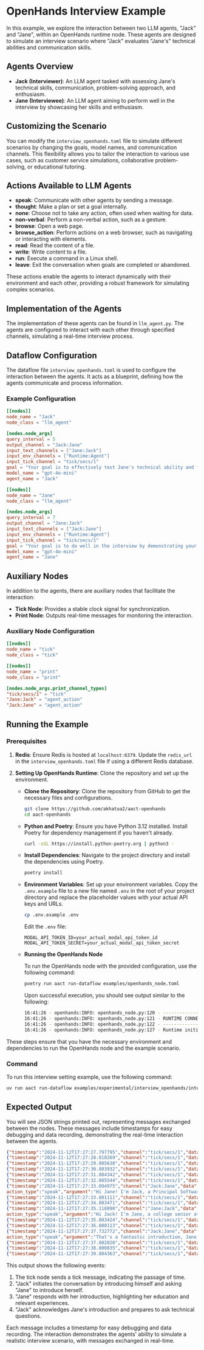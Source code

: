 # OpenHands Interview Example

In this example, we explore the interaction between two LLM agents, "Jack" and "Jane", within an OpenHands runtime node. These agents are designed to simulate an interview scenario where "Jack" evaluates "Jane's" technical abilities and communication skills.

## Agents Overview

- **Jack (Interviewer)**: An LLM agent tasked with assessing Jane's technical skills, communication, problem-solving approach, and enthusiasm.
- **Jane (Interviewee)**: An LLM agent aiming to perform well in the interview by showcasing her skills and enthusiasm.

## Customizing the Scenario

You can modify the `interview_openhands.toml` file to simulate different scenarios by changing the goals, model names, and communication channels. This flexibility allows you to tailor the interaction to various use cases, such as customer service simulations, collaborative problem-solving, or educational tutoring.

## Actions Available to LLM Agents

- **speak**: Communicate with other agents by sending a message.
- **thought**: Make a plan or set a goal internally.
- **none**: Choose not to take any action, often used when waiting for data.
- **non-verbal**: Perform a non-verbal action, such as a gesture.
- **browse**: Open a web page.
- **browse_action**: Perform actions on a web browser, such as navigating or interacting with elements.
- **read**: Read the content of a file.
- **write**: Write content to a file.
- **run**: Execute a command in a Linux shell.
- **leave**: Exit the conversation when goals are completed or abandoned.

These actions enable the agents to interact dynamically with their environment and each other, providing a robust framework for simulating complex scenarios.

## Implementation of the Agents

The implementation of these agents can be found in `llm_agent.py`. The agents are configured to interact with each other through specified channels, simulating a real-time interview process.

## Dataflow Configuration

The dataflow file `interview_openhands.toml` is used to configure the interaction between the agents. It acts as a blueprint, defining how the agents communicate and process information.

### Example Configuration

```toml
[[nodes]]
node_name = "Jack"
node_class = "llm_agent"

[nodes.node_args]
query_interval = 5
output_channel = "Jack:Jane"
input_text_channels = ["Jane:Jack"]
input_env_channels = ["Runtime:Agent"]
input_tick_channel = "tick/secs/1"
goal = "Your goal is to effectively test Jane's technical ability and finally decide if she has passed the interview. Make sure to also evaluate her communication skills, problem-solving approach, and enthusiasm."
model_name = "gpt-4o-mini"
agent_name = "Jack"

[[nodes]]
node_name = "Jane"
node_class = "llm_agent"

[nodes.node_args]
query_interval = 7
output_channel = "Jane:Jack"
input_text_channels = ["Jack:Jane"]
input_env_channels = ["Runtime:Agent"]
input_tick_channel = "tick/secs/1"
goal = "Your goal is to do well in the interview by demonstrating your technical skills, clear communication, and enthusiasm for the position. Stay calm, ask clarifying questions when needed, and confidently explain your thought process."
model_name = "gpt-4o-mini"
agent_name = "Jane"
```

## Auxiliary Nodes

In addition to the agents, there are auxiliary nodes that facilitate the interaction:

- **Tick Node**: Provides a stable clock signal for synchronization.
- **Print Node**: Outputs real-time messages for monitoring the interaction.

### Auxiliary Node Configuration

```toml
[[nodes]]
node_name = "tick"
node_class = "tick"

[[nodes]]
node_name = "print"
node_class = "print"

[nodes.node_args.print_channel_types]
"tick/secs/1" = "tick"
"Jane:Jack" = "agent_action"
"Jack:Jane" = "agent_action"
```

## Running the Example

### Prerequisites

1. **Redis**: Ensure Redis is hosted at `localhost:6379`. Update the `redis_url` in the `interview_openhands.toml` file if using a different Redis database.

2. **Setting Up OpenHands Runtime**: Clone the repository and set up the environment.

   - **Clone the Repository**: Clone the repository from GitHub to get the necessary files and configurations.
     ```bash
     git clone https://github.com/akhatua2/aact-openhands
     cd aact-openhands
     ```

   - **Python and Poetry**: Ensure you have Python 3.12 installed. Install Poetry for dependency management if you haven't already.
     ```bash
     curl -sSL https://install.python-poetry.org | python3 -
     ```

   - **Install Dependencies**: Navigate to the project directory and install the dependencies using Poetry.
     ```bash
     poetry install
     ```

   - **Environment Variables**: Set up your environment variables. Copy the `.env.example` file to a new file named `.env` in the root of your project directory and replace the placeholder values with your actual API keys and URLs.
     ```bash
     cp .env.example .env
     ```

     Edit the `.env` file:
     ```plaintext
     MODAL_API_TOKEN_ID=your_actual_modal_api_token_id
     MODAL_API_TOKEN_SECRET=your_actual_modal_api_token_secret
     ```
   - **Running the OpenHands Node**

        To run the OpenHands node with the provided configuration, use the following command:

        ```bash
        poetry run aact run-dataflow examples/openhands_node.toml
        ```

        Upon successful execution, you should see output similar to the following:

        ```bash
        16:41:26 - openhands:INFO: openhands_node.py:120 - --------------------
        16:41:26 - openhands:INFO: openhands_node.py:121 - RUNTIME CONNECTED
        16:41:26 - openhands:INFO: openhands_node.py:122 - --------------------
        16:41:26 - openhands:INFO: openhands_node.py:127 - Runtime initialization took 157.77 seconds.
        ```

These steps ensure that you have the necessary environment and dependencies to run the OpenHands node and the example scenario.

### Command

To run this interview setting example, use the following command:

```bash
uv run aact run-dataflow examples/experimental/interview_openhands/interview_openhands.toml
```

## Expected Output

You will see JSON strings printed out, representing messages exchanged between the nodes. These messages include timestamps for easy debugging and data recording, demonstrating the real-time interaction between the agents.

```json
{"timestamp":"2024-11-12T17:27:27.797795","channel":"tick/secs/1","data":{"data_type":"tick","tick":0}}
{"timestamp":"2024-11-12T17:27:28.810269","channel":"tick/secs/1","data":{"data_type":"tick","tick":1}}
{"timestamp":"2024-11-12T17:27:29.805630","channel":"tick/secs/1","data":{"data_type":"tick","tick":2}}
{"timestamp":"2024-11-12T17:27:30.803932","channel":"tick/secs/1","data":{"data_type":"tick","tick":3}}
{"timestamp":"2024-11-12T17:27:31.804342","channel":"tick/secs/1","data":{"data_type":"tick","tick":4}}
{"timestamp":"2024-11-12T17:27:32.805544","channel":"tick/secs/1","data":{"data_type":"tick","tick":5}}
{"timestamp":"2024-11-12T17:27:33.094975","channel":"Jack:Jane","data":{"data_type":"agent_action","agent_name":"Jack","
action_type":"speak","argument":"Hi Jane! I'm Jack, a Principal Software Engineer here at Fintech. It's great to meet you! Could you please introduce yourself and tell me a little about your education and any relevant experiences you've had?","path":""}}
{"timestamp":"2024-11-12T17:27:33.801111","channel":"tick/secs/1","data":{"data_type":"tick","tick":6}}
{"timestamp":"2024-11-12T17:27:34.803471","channel":"tick/secs/1","data":{"data_type":"tick","tick":7}}
{"timestamp":"2024-11-12T17:27:35.118890","channel":"Jane:Jack","data":{"data_type":"agent_action","agent_name":"Jane","
action_type":"speak","argument":"Hi Jack! I'm Jane, a college senior at Stanford University majoring in Computer Science. I've had a strong focus on software development, especially in fintech applications. I recently completed a project where I built a budgeting app using React and Node.js, which helped users manage their finances effectively. I'm excited about the opportunity to bring my skills to your team.","path":""}}
{"timestamp":"2024-11-12T17:27:35.803424","channel":"tick/secs/1","data":{"data_type":"tick","tick":8}}
{"timestamp":"2024-11-12T17:27:36.800113","channel":"tick/secs/1","data":{"data_type":"tick","tick":9}}
{"timestamp":"2024-11-12T17:27:37.732772","channel":"Jack:Jane","data":{"data_type":"agent_action","agent_name":"Jack","
action_type":"speak","argument":"That's a fantastic introduction, Jane! Your project sounds really interesting. Now, let's dive into some technical questions. Are you ready?","path":""}}
{"timestamp":"2024-11-12T17:27:37.802020","channel":"tick/secs/1","data":{"data_type":"tick","tick":10}}
{"timestamp":"2024-11-12T17:27:38.800835","channel":"tick/secs/1","data":{"data_type":"tick","tick":11}}
{"timestamp":"2024-11-12T17:27:39.804363","channel":"tick/secs/1","data":{"data_type":"tick","tick":12}}
```

This output shows the following events:

1. The tick node sends a tick message, indicating the passage of time.
2. "Jack" initiates the conversation by introducing himself and asking "Jane" to introduce herself.
3. "Jane" responds with her introduction, highlighting her education and relevant experiences.
4. "Jack" acknowledges Jane's introduction and prepares to ask technical questions.

Each message includes a timestamp for easy debugging and data recording. The interaction demonstrates the agents' ability to simulate a realistic interview scenario, with messages exchanged in real-time.
